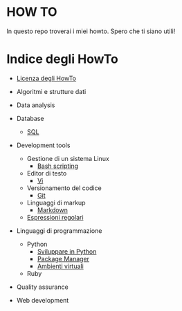 HOW TO
======

In questo repo troverai i miei howto.
Spero che ti siano utili!

<!-- toc -->
Indice degli HowTo
======

- [Licenza degli HowTo](https://github.com/glimardo/howto/blob/master/LICENSE)
- Algoritmi e strutture dati
- Data analysis
- Database
  * [SQL](https://github.com/glimardo/howto/blob/master/learning/database/sql.md)

- Development tools
  * Gestione di un sistema Linux
    + [Bash scripting](https://github.com/glimardo/howto/blob/master/learning/development%20tools/bash.md)
  * Editor di testo
    + [Vi](https://github.com/glimardo/howto/blob/master/learning/development%20tools/vi.md)
  * Versionamento del codice
    + [Git](https://github.com/glimardo/howto/blob/master/learning/development%20tools/git.md) 
  * Linguaggi di markup
    + [Markdown](https://github.com/glimardo/howto/blob/master/learning/development%20tools/markdown.md)
  * [Espressioni regolari](https://github.com/glimardo/howto/blob/master/learning/development%20tools/regex.md)
- Linguaggi di programmazione  
  * Python
    + [Sviluppare in Python](https://github.com/glimardo/howto/blob/master/learning/python/python.md)
    +  [Package Manager](https://github.com/glimardo/howto/blob/master/learning/python/python_package_manager.md)
    +  [Ambienti virtuali](https://github.com/glimardo/howto/blob/master/learning/python/python_virtual_env.md)
  * Ruby
- Quality assurance
- Web development
<!-- /toc -->
